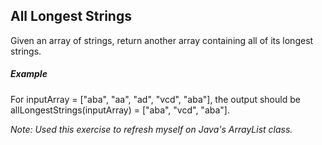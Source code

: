 All Longest Strings
-----

Given an array of strings, return another array containing all of its longest strings.

##### Example

For inputArray = ["aba", "aa", "ad", "vcd", "aba"], the output should be
allLongestStrings(inputArray) = ["aba", "vcd", "aba"].

*Note: Used this exercise to refresh myself on Java's ArrayList class.*